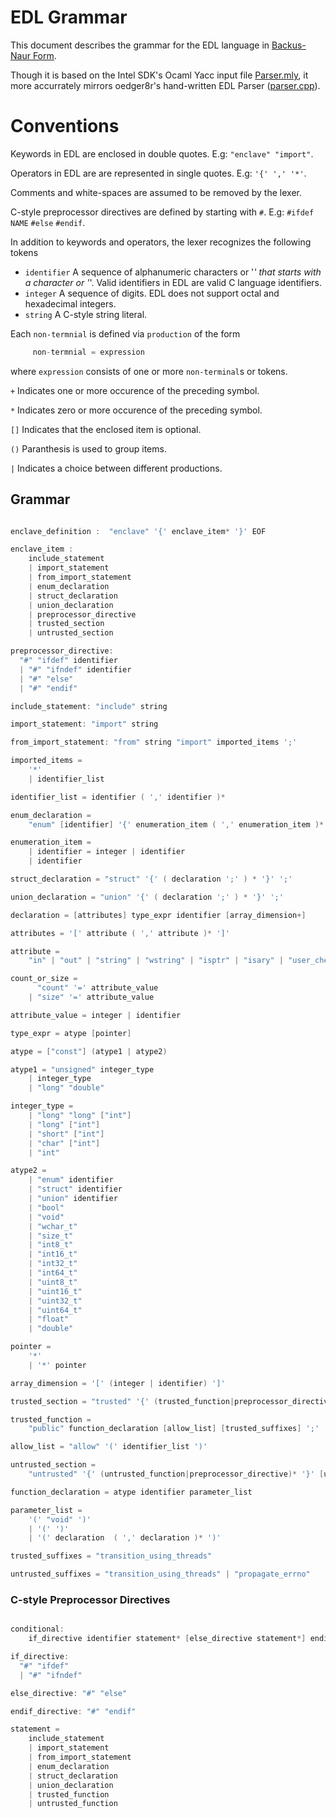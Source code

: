 # EDL Grammar

This document describes the grammar for the EDL language in [Backus-Naur Form](https://en.wikipedia.org/wiki/Backus%E2%80%93Naur_form).

Though it is based on the Intel SDK's Ocaml Yacc input file
[Parser.mly](https://github.com/intel/linux-sgx/blob/master/sdk/edger8r/linux/Parser.mly),
it more accurrately mirrors oedger8r's hand-written EDL Parser
([parser.cpp](https://github.com/openenclave/oeedger8r-cpp/blob/master/parser.cpp)).

# Conventions

Keywords in EDL are enclosed in double quotes.
E.g: `"enclave" "import"`.

Operators in EDL are are represented in single quotes.
E.g: `'{' ',' '*'`.

Comments and white-spaces are assumed to be removed by the lexer.

C-style preprocessor directives are defined by starting with `#`.
E.g: `#ifdef NAME` `#else` `#endif`.

In addition to keywords and operators, the lexer recognizes the following tokens
- `identifier` A sequence of alphanumeric characters or '_' that starts with a character or '_'.
   Valid identifiers in EDL are valid C language identifiers.
- `integer` A sequence of digits. EDL does not support octal and hexadecimal integers.
- `string` A C-style string literal.

Each `non-termnial` is defined via `production` of the form
```c
     non-termnial = expression
```
where `expression` consists of one or more `non-terminal`s or tokens.


`+` Indicates one or more occurence of the preceding symbol.

`*` Indicates zero or more occurence of the preceding symbol.

`[]` Indicates that the enclosed item is optional.

`()` Paranthesis is used to group items.

`|` Indicates a choice between different productions.

## Grammar

```c

enclave_definition :  "enclave" '{' enclave_item* '}' EOF

enclave_item :
    include_statement
    | import_statement
    | from_import_statement
    | enum_declaration
    | struct_declaration
    | union_declaration
    | preprocessor_directive
    | trusted_section
    | untrusted_section

preprocessor_directive:
  "#" "ifdef" identifier
  | "#" "ifndef" identifier
  | "#" "else"
  | "#" "endif"

include_statement: "include" string

import_statement: "import" string

from_import_statement: "from" string "import" imported_items ';'

imported_items =
    '*'
    | identifier_list

identifier_list = identifier ( ',' identifier )*

enum_declaration =
    "enum" [identifier] '{' enumeration_item ( ',' enumeration_item )* '}' ';'

enumeration_item =
    | identifier = integer | identifier
    | identifier

struct_declaration = "struct" '{' ( declaration ';' ) * '}' ';'

union_declaration = "union" '{' ( declaration ';' ) * '}' ';'

declaration = [attributes] type_expr identifier [array_dimension+]

attributes = '[' attribute ( ',' attribute )* ']'

attribute =
    "in" | "out" | "string" | "wstring" | "isptr" | "isary" | "user_check" | count_or_size

count_or_size =
      "count" '=' attribute_value
    | "size" '=' attribute_value

attribute_value = integer | identifier

type_expr = atype [pointer]

atype = ["const"] (atype1 | atype2)

atype1 = "unsigned" integer_type
    | integer_type
    | "long" "double"

integer_type =
    | "long" "long" ["int"]
    | "long" ["int"]
    | "short" ["int"]
    | "char" ["int"]
    | "int"

atype2 =
    | "enum" identifier
    | "struct" identifier
    | "union" identifier
    | "bool"
    | "void"
    | "wchar_t"
    | "size_t"
    | "int8_t"
    | "int16_t"
    | "int32_t"
    | "int64_t"
    | "uint8_t"
    | "uint16_t"
    | "uint32_t"
    | "uint64_t"
    | "float"
    | "double"

pointer =
    '*'
    | '*' pointer

array_dimension = '[' (integer | identifier) ']'

trusted_section = "trusted" '{' (trusted_function|preprocessor_directive)* '}' ';'

trusted_function =
    "public" function_declaration [allow_list] [trusted_suffixes] ';'

allow_list = "allow" '(' identifier_list ')'

untrusted_section =
    "untrusted" '{' (untrusted_function|preprocessor_directive)* '}' [untrusted_suffixes] ';'

function_declaration = atype identifier parameter_list

parameter_list =
    '(' "void" ')'
    | '(' ')'
    | '(' declaration  ( ',' declaration )* ')'

trusted_suffixes = "transition_using_threads"

untrusted_suffixes = "transition_using_threads" | "propagate_errno"


```

### C-style Preprocessor Directives

```c

conditional:
    if_directive identifier statement* [else_directive statement*] endif_directive

if_directive:
  "#" "ifdef"
  | "#" "ifndef"

else_directive: "#" "else"

endif_directive: "#" "endif"

statement =
    include_statement
    | import_statement
    | from_import_statement
    | enum_declaration
    | struct_declaration
    | union_declaration
    | trusted_function
    | untrusted_function

```
